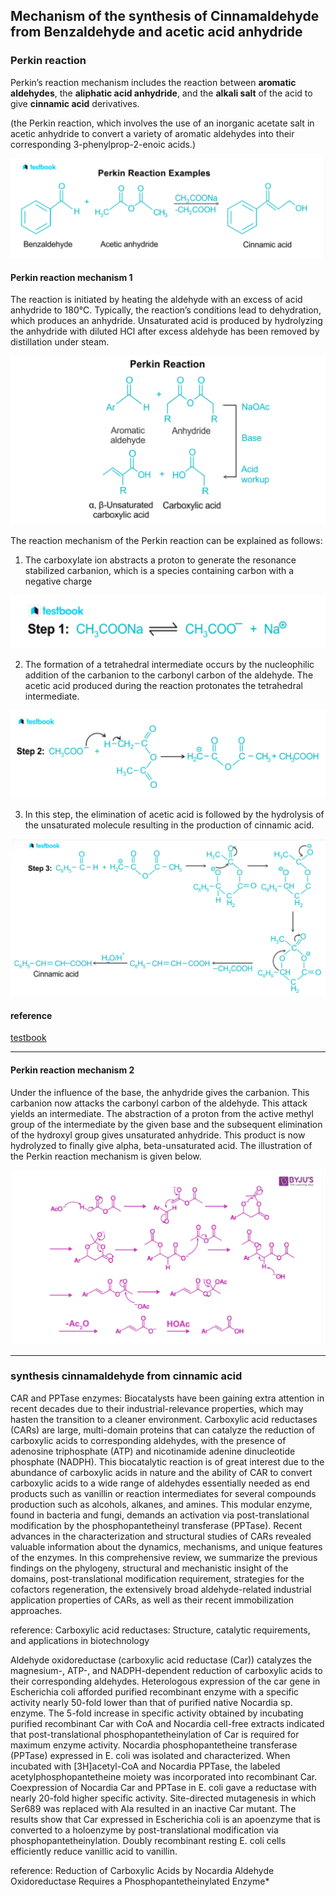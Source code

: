 ## Mechanism of the synthesis of Cinnamaldehyde from Benzaldehyde and acetic acid anhydride

### Perkin reaction

Perkin’s reaction mechanism includes the reaction between **aromatic aldehydes**, the **aliphatic acid anhydride**, 
and the **alkali salt** of the acid to give **cinnamic acid** derivatives.

(the Perkin reaction, which involves the use of an inorganic acetate salt in acetic anhydride to convert a variety of aromatic aldehydes into their corresponding 3-phenylprop-2-enoic acids.)

![perkin12.png](https://github.com/LoqmanSamani/cinnamaldehyde/blob/systembiology/images/perkin12.png)

#### Perkin reaction mechanism 1

The reaction is initiated by heating the aldehyde with an excess of acid anhydride to 180°C. Typically, the reaction’s conditions lead to dehydration, which produces an anhydride. Unsaturated acid is produced by hydrolyzing the anhydride with diluted HCl after excess aldehyde has been removed by distillation under steam. 

![perkin8.png](https://github.com/LoqmanSamani/cinnamaldehyde/blob/systembiology/images/perkin8.png)


The reaction mechanism of the Perkin reaction can be explained as follows:

1) The carboxylate ion abstracts a proton to generate the resonance stabilized carbanion, which is a species containing carbon with a negative charge

![perkin9.png](https://github.com/LoqmanSamani/cinnamaldehyde/blob/systembiology/images/perkin9.png)

2) The formation of a tetrahedral intermediate occurs by the nucleophilic addition of the carbanion to the carbonyl carbon of the aldehyde. The acetic acid produced during the reaction protonates the tetrahedral intermediate.

![perkin10.png](https://github.com/LoqmanSamani/cinnamaldehyde/blob/systembiology/images/perkin10.png)

3) In this step, the elimination of acetic acid is followed by the hydrolysis of the unsaturated molecule resulting in the production of cinnamic acid.

![perkin11.png](https://github.com/LoqmanSamani/cinnamaldehyde/blob/systembiology/images/perkin11.png)


#### reference

[testbook](https://testbook.com/chemistry/perkin-reaction-mechanism)

-----------------------------------------------------------------------------------------------------------------------

#### Perkin reaction mechanism 2

Under the influence of the base, the anhydride gives the carbanion. This carbanion now attacks the carbonyl carbon of the aldehyde.
This attack yields an intermediate. The abstraction of a proton from the active methyl group of the intermediate by the given base and the subsequent elimination of the hydroxyl group gives unsaturated anhydride.
This product is now hydrolyzed to finally give alpha, beta-unsaturated acid. The illustration of the Perkin reaction mechanism is given below.

![perkin13.png](https://github.com/LoqmanSamani/cinnamaldehyde/blob/systembiology/images/perkin13.png)


------------------------------------------------------------------------------------------------------------------------

### synthesis cinnamaldehyde from cinnamic acid

CAR and PPTase enzymes: Biocatalysts have been gaining extra attention in recent decades due to their industrial-relevance properties, which may hasten the transition to a cleaner environment. Carboxylic acid reductases (CARs) are large, multi-domain proteins that can catalyze the reduction of carboxylic acids to corresponding aldehydes, with the presence of adenosine triphosphate (ATP) and nicotinamide adenine dinucleotide phosphate (NADPH). This biocatalytic reaction is of great interest due to the abundance of carboxylic acids in nature and the ability of CAR to convert carboxylic acids to a wide range of aldehydes essentially needed as end products such as vanillin or reaction intermediates for several compounds production such as alcohols, alkanes, and amines. This modular enzyme, found in bacteria and fungi, demands an activation via post-translational modification by the phosphopantetheinyl transferase (PPTase). Recent advances in the characterization and structural studies of CARs revealed valuable information about the dynamics, mechanisms, and unique features of the enzymes. In this comprehensive review, we summarize the previous findings on the phylogeny, structural and mechanistic insight of the domains, post-translational modification requirement, strategies for the cofactors regeneration, the extensively broad aldehyde-related industrial application properties of CARs, as well as their recent immobilization approaches.

reference: Carboxylic acid reductases: Structure, catalytic requirements, and applications in biotechnology


Aldehyde oxidoreductase (carboxylic acid reductase (Car)) catalyzes the magnesium-, ATP-, and NADPH-dependent reduction of carboxylic acids to their corresponding aldehydes. Heterologous expression of the car gene in Escherichia coli afforded purified recombinant enzyme with a specific activity nearly 50-fold lower than that of purified native Nocardia sp. enzyme. The 5-fold increase in specific activity obtained by incubating purified recombinant Car with CoA and Nocardia cell-free extracts indicated that post-translational phosphopantetheinylation of Car is required for maximum enzyme activity. Nocardia phosphopantetheine transferase (PPTase) expressed in E. coli was isolated and characterized. When incubated with [3H]acetyl-CoA and Nocardia PPTase, the labeled acetylphosphopantetheine moiety was incorporated into recombinant Car. Coexpression of Nocardia Car and PPTase in E. coli gave a reductase with nearly 20-fold higher specific activity. Site-directed mutagenesis in which Ser689 was replaced with Ala resulted in an inactive Car mutant. The results show that Car expressed in Escherichia coli is an apoenzyme that is converted to a holoenzyme by post-translational modification via phosphopantetheinylation. Doubly recombinant resting E. coli cells efficiently reduce vanillic acid to vanillin.

reference:  Reduction of Carboxylic Acids by Nocardia Aldehyde Oxidoreductase Requires a Phosphopantetheinylated Enzyme*



